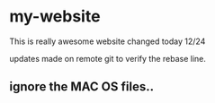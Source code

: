 # my-website

This is really awesome website
changed today 12/24

updates made on remote git to verify the rebase line.

## ignore the MAC OS files..